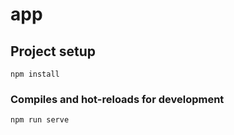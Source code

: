 # app

## Project setup
```
npm install
```

### Compiles and hot-reloads for development
```
npm run serve
```
